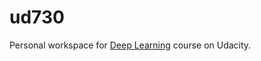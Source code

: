 # ud730

Personal workspace for [Deep Learning](https://classroom.udacity.com/courses/ud730) course on Udacity.

